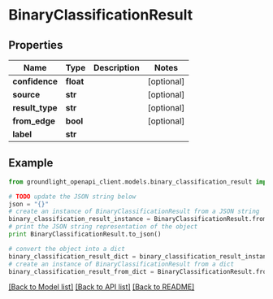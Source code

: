 # BinaryClassificationResult


## Properties
Name | Type | Description | Notes
------------ | ------------- | ------------- | -------------
**confidence** | **float** |  | [optional] 
**source** | **str** |  | [optional] 
**result_type** | **str** |  | [optional] 
**from_edge** | **bool** |  | [optional] 
**label** | **str** |  | 

## Example

```python
from groundlight_openapi_client.models.binary_classification_result import BinaryClassificationResult

# TODO update the JSON string below
json = "{}"
# create an instance of BinaryClassificationResult from a JSON string
binary_classification_result_instance = BinaryClassificationResult.from_json(json)
# print the JSON string representation of the object
print BinaryClassificationResult.to_json()

# convert the object into a dict
binary_classification_result_dict = binary_classification_result_instance.to_dict()
# create an instance of BinaryClassificationResult from a dict
binary_classification_result_from_dict = BinaryClassificationResult.from_dict(binary_classification_result_dict)
```
[[Back to Model list]](../README.md#documentation-for-models) [[Back to API list]](../README.md#documentation-for-api-endpoints) [[Back to README]](../README.md)


